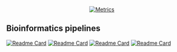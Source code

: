 <div align="center">

<a href="https://github.com/y9c">
  <img alt="Metrics" src="https://github-readme-stats.vercel.app/api?username=y9c&show_icons=true&rank_icon=percentile&theme=bg_color=30,e96443,904e95">
</a>

</div>

## Bioinformatics pipelines

[![Readme Card](https://github-readme-stats.vercel.app/api/pin/?username=y9c&repo=m5C-UBSseq&theme=bg_color=30,e96443,904e95)](https://github.com/y9c/m5C-UBSseq) [![Readme Card](https://github-readme-stats.vercel.app/api/pin/?username=y9c&repo=m6A-CAMseq&theme=bg_color=30,e96443,904e95)](https://github.com/y9c/m6A-CAMseq)
[![Readme Card](https://github-readme-stats.vercel.app/api/pin/?username=y9c&repo=pseudoU-BIDseq&theme=bg_color=30,e96443,904e95)](https://github.com/y9c/pseudoU-BIDseq) [![Readme Card](https://github-readme-stats.vercel.app/api/pin/?username=y9c&repo=m6A-SACseq&theme=bg_color=30,e96443,904e95)](https://github.com/y9c/m6A-SACseq)
